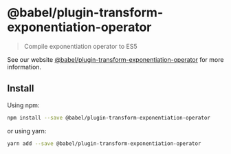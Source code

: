 # @babel/plugin-transform-exponentiation-operator

> Compile exponentiation operator to ES5

See our website [@babel/plugin-transform-exponentiation-operator](https://babeljs.io/docs/en/next/babel-plugin-transform-exponentiation-operator.html) for more information.

## Install

Using npm:

```sh
npm install --save @babel/plugin-transform-exponentiation-operator
```

or using yarn:

```sh
yarn add --save @babel/plugin-transform-exponentiation-operator
```
